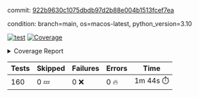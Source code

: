 commit: [922b9630c1075dbdb97d2b88e004b1513fcef7ea](https://github.com/rcmdnk/homebrew-file/tree/922b9630c1075dbdb97d2b88e004b1513fcef7ea)

condition: branch=main, os=macos-latest, python_version=3.10

[![test](https://github.com/rcmdnk/homebrew-file/actions/workflows/test.yml/badge.svg)](https://github.com/rcmdnk/homebrew-file/actions/runs/14881557180)
<a href="https://github.com/rcmdnk/homebrew-file/blob/922b9630c1075dbdb97d2b88e004b1513fcef7ea/README.md"><img alt="Coverage" src="https://img.shields.io/badge/Coverage-0%25-red.svg" /></a><details><summary>Coverage Report </summary><table><tr><th>File</th><th>Stmts</th><th>Miss</th><th>Cover</th><th>Missing</th></tr><tbody><tr><td colspan="5"><b>src/brew_file</b></td></tr><tr><td>&nbsp; &nbsp;<a href="https://github.com/rcmdnk/homebrew-file/blob/922b9630c1075dbdb97d2b88e004b1513fcef7ea/src/brew_file/__init__.py">\_\_init\_\_.py</a></td><td>3</td><td>3</td><td>0%</td><td><a href="https://github.com/rcmdnk/homebrew-file/blob/922b9630c1075dbdb97d2b88e004b1513fcef7ea/src/brew_file/__init__.py#L1-L4">1&ndash;4</a></td></tr><tr><td>&nbsp; &nbsp;<a href="https://github.com/rcmdnk/homebrew-file/blob/922b9630c1075dbdb97d2b88e004b1513fcef7ea/src/brew_file/brew_file.py">brew_file.py</a></td><td>1288</td><td>1288</td><td>0%</td><td><a href="https://github.com/rcmdnk/homebrew-file/blob/922b9630c1075dbdb97d2b88e004b1513fcef7ea/src/brew_file/brew_file.py#L1-L2416">1&ndash;2416</a></td></tr><tr><td>&nbsp; &nbsp;<a href="https://github.com/rcmdnk/homebrew-file/blob/922b9630c1075dbdb97d2b88e004b1513fcef7ea/src/brew_file/brew_helper.py">brew_helper.py</a></td><td>244</td><td>244</td><td>0%</td><td><a href="https://github.com/rcmdnk/homebrew-file/blob/922b9630c1075dbdb97d2b88e004b1513fcef7ea/src/brew_file/brew_helper.py#L1-L414">1&ndash;414</a></td></tr><tr><td>&nbsp; &nbsp;<a href="https://github.com/rcmdnk/homebrew-file/blob/922b9630c1075dbdb97d2b88e004b1513fcef7ea/src/brew_file/brew_info.py">brew_info.py</a></td><td>415</td><td>415</td><td>0%</td><td><a href="https://github.com/rcmdnk/homebrew-file/blob/922b9630c1075dbdb97d2b88e004b1513fcef7ea/src/brew_file/brew_info.py#L1-L625">1&ndash;625</a></td></tr><tr><td>&nbsp; &nbsp;<a href="https://github.com/rcmdnk/homebrew-file/blob/922b9630c1075dbdb97d2b88e004b1513fcef7ea/src/brew_file/info.py">info.py</a></td><td>11</td><td>11</td><td>0%</td><td><a href="https://github.com/rcmdnk/homebrew-file/blob/922b9630c1075dbdb97d2b88e004b1513fcef7ea/src/brew_file/info.py#L1-L17">1&ndash;17</a></td></tr><tr><td>&nbsp; &nbsp;<a href="https://github.com/rcmdnk/homebrew-file/blob/922b9630c1075dbdb97d2b88e004b1513fcef7ea/src/brew_file/main.py">main.py</a></td><td>170</td><td>170</td><td>0%</td><td><a href="https://github.com/rcmdnk/homebrew-file/blob/922b9630c1075dbdb97d2b88e004b1513fcef7ea/src/brew_file/main.py#L1-L702">1&ndash;702</a></td></tr><tr><td>&nbsp; &nbsp;<a href="https://github.com/rcmdnk/homebrew-file/blob/922b9630c1075dbdb97d2b88e004b1513fcef7ea/src/brew_file/utils.py">utils.py</a></td><td>70</td><td>70</td><td>0%</td><td><a href="https://github.com/rcmdnk/homebrew-file/blob/922b9630c1075dbdb97d2b88e004b1513fcef7ea/src/brew_file/utils.py#L1-L134">1&ndash;134</a></td></tr><tr><td><b>TOTAL</b></td><td><b>2201</b></td><td><b>2201</b></td><td><b>0%</b></td><td>&nbsp;</td></tr></tbody></table></details>

| Tests | Skipped | Failures | Errors | Time |
| ----- | ------- | -------- | -------- | ------------------ |
| 160 | 0 :zzz: | 0 :x: | 0 :fire: | 1m 44s :stopwatch: |

